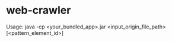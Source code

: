 # web-crawler
Usage: java -cp <your_bundled_app>.jar <input_origin_file_path> [<pattern_element_id>]